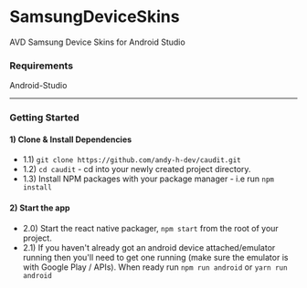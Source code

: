 # SamsungDeviceSkins
AVD Samsung Device Skins for Android Studio

### Requirements

Android-Studio

---


### Getting Started


#### 1) Clone & Install Dependencies

- 1.1) `git clone https://github.com/andy-h-dev/caudit.git`
- 1.2) `cd caudit` - cd into your newly created project directory.
- 1.3) Install NPM packages with your package manager - i.e run `npm install`

#### 2) Start the app


- 2.0) Start the react native packager, `npm start` from the root of your project.
- 2.1) If you haven't already got an android device attached/emulator running then you'll need to get one running (make sure the emulator is with Google Play / APIs). When ready run `npm run android` or `yarn run android`
